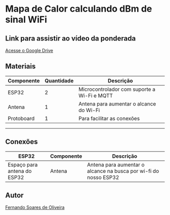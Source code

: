 # Mapa de Calor calculando dBm de sinal WiFi

## Link para assistir ao vídeo da ponderada
[Acesse o Google Drive](https://drive.google.com/drive/folders/1uvxxLlFaP7wz1_7ol16ywyK8hSIS-L6K?usp=sharing)

## Materiais

| Componente         | Quantidade | Descrição                                                                 |
|---------------------|------------|---------------------------------------------------------------------------|
| ESP32              | 2          | Microcontrolador com suporte a Wi-Fi e MQTT                              |
| Antena     | 1          | Antena para aumentar o alcance do Wi-Fi                                      |
| Protoboard         | 1          | Para facilitar as conexões                                              |

---

## Conexões

| ESP32  | Componente       | Descrição                                |
|------------|------------------|------------------------------------------|
| Espaço para antena do ESP32     | Antena    | Antena para aumentar o alcance na busca por wi-fi do nosso ESP32                 |

## Autor 
[Fernando Soares de Oliveira](https://www.linkedin.com/in/fernando-soares-oliveira/)
